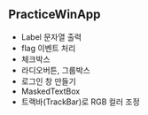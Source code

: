 ## PracticeWinApp

- Label 문자열 출력
- flag 이벤트 처리
- 체크박스
- 라디오버튼, 그룹박스
- 로그인 창 만들기
- MaskedTextBox
- 트랙바(TrackBar)로 RGB 컬러 조정
